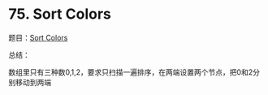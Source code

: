 # 75. Sort Colors

题目：[Sort Colors](https://leetcode.com/problems/sort-colors/description/)

总结：

数组里只有三种数0,1,2，要求只扫描一遍排序，在两端设置两个节点，把0和2分别移动到两端
